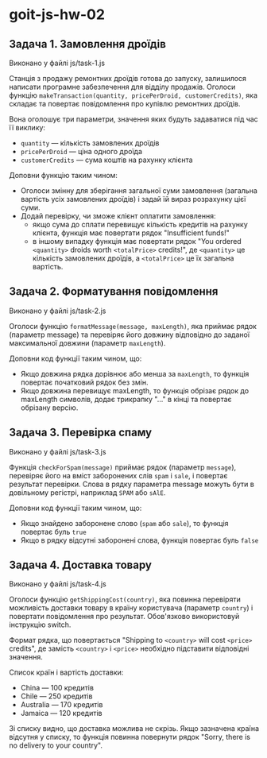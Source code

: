 # goit-js-hw-02

## Задача 1. Замовлення дроїдів

Виконано у файлі js/task-1.js

Станція з продажу ремонтних дроїдів готова до запуску, залишилося написати програмне забезпечення для відділу продажів. Оголоси функцію `makeTransaction(quantity, pricePerDroid, customerCredits)`, яка складає та повертає повідомлення про купівлю ремонтних дроїдів.

Вона оголошує три параметри, значення яких будуть задаватися під час її виклику:
- `quantity` — кількість замовлених дроїдів
- `pricePerDroid` — ціна одного дроїда
- `customerCredits` — сума коштів на рахунку клієнта

Доповни функцію таким чином:
- Оголоси змінну для зберігання загальної суми замовлення (загальна вартість усіх замовлених дроїдів) і задай їй вираз розрахунку цієї суми.
- Додай перевірку, чи зможе клієнт оплатити замовлення:
  - якщо сума до сплати перевищує кількість кредитів на рахунку клієнта, функція має повертати рядок "Insufficient funds!"
  - в іншому випадку функція має повертати рядок "You ordered `<quantity>` droids worth `<totalPrice>` credits!", де `<quantity>` це кількість замовлених дроїдів, а `<totalPrice>` це їх загальна вартість.

## Задача 2. Форматування повідомлення

Виконано у файлі js/task-2.js

Оголоси функцію `formatMessage(message, maxLength)`, яка приймає рядок (параметр message) та перевіряє його довжину відповідно до заданої максимальної довжини (параметр `maxLength`).

Доповни код функції таким чином, що:
- Якщо довжина рядка дорівнює або менша за `maxLength`, то функція повертає початковий рядок без змін.
- Якщо довжина перевищує maxLength, то функція обрізає рядок до maxLength символів, додає трикрапку "..." в кінці та повертає обрізану версію.

## Задача 3. Перевірка спаму

Виконано у файлі js/task-3.js

Функція `checkForSpam(message)` приймає рядок (параметр `message`), перевіряє його на вміст заборонених слів `spam` і `sale`, і повертає результат перевірки. Слова в рядку параметра message можуть бути в довільному регістрі, наприклад `SPAM` або `sAlE`.

Доповни код функції таким чином, що:
- Якщо знайдено заборонене слово (`spam` або `sale`), то функція повертає буль `true`
- Якщо в рядку відсутні заборонені слова, функція повертає буль `false`

## Задача 4. Доставка товару

Виконано у файлі js/task-4.js

Оголоси функцію `getShippingCost(country)`, яка повинна перевіряти можливість доставки товару в країну користувача (параметр `country`) і повертати повідомлення про результат. Обов'язково використовуй інструкцію switch.

Формат рядка, що повертається "Shipping to `<country>` will cost `<price>` credits", де замість `<country>` і `<price>` необхідно підставити відповідні значення.

Список країн і вартість доставки:
- China — 100 кредитів
- Chile — 250 кредитів
- Australia — 170 кредитів
- Jamaica — 120 кредитів

Зі списку видно, що доставка можлива не скрізь. Якщо зазначена країна відсутня у списку, то функція повинна повернути рядок "Sorry, there is no delivery to your country".

